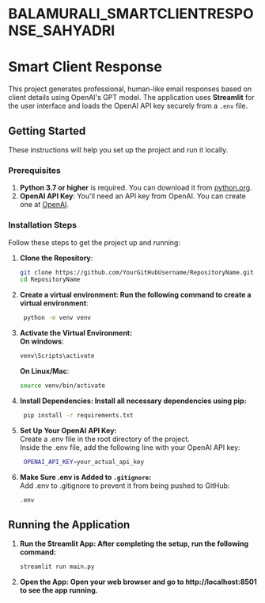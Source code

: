 # BALAMURALI_SMARTCLIENTRESPONSE_SAHYADRI

# Smart Client Response

This project generates professional, human-like email responses based on client details using OpenAI's GPT model. The application uses **Streamlit** for the user interface and loads the OpenAI API key securely from a `.env` file.

## Getting Started

These instructions will help you set up the project and run it locally.

### Prerequisites

1. **Python 3.7 or higher** is required. You can download it from [python.org](https://www.python.org/downloads/).
2. **OpenAI API Key**: You'll need an API key from OpenAI. You can create one at [OpenAI](https://platform.openai.com/account/api-keys).

### Installation Steps

Follow these steps to get the project up and running:

1. **Clone the Repository**:
   ```bash
   git clone https://github.com/YourGitHubUsername/RepositoryName.git
   cd RepositoryName
   ```

3. **Create a virtual environment: Run the following command to create a virtual environment**:
   ```bash
    python -m venv venv
   ```

4. **Activate the Virtual Environment:**<br/>
    **On windows**:
   ```bash
   venv\Scripts\activate
   ```
    **On Linux/Mac**:
   ```bash
   source venv/bin/activate
   ```

5. **Install Dependencies: Install all necessary dependencies using pip:**
   ```bash
    pip install -r requirements.txt
   ```

6. **Set Up Your OpenAI API Key:**<br/>
    Create a .env file in the root directory of the project.<br/>
    Inside the .env file, add the following line with your OpenAI API key:
   ```bash
    OPENAI_API_KEY=your_actual_api_key
   ```

7. **Make Sure .env is Added to `.gitignore`:**<br/>
    Add .env to .gitignore to prevent it from being pushed to GitHub:
    ```bash
    .env
    ```
## Running the Application

1. **Run the Streamlit App: After completing the setup, run the following command:**
   ```bash
   streamlit run main.py
   ```
3. **Open the App: Open your web browser and go to http://localhost:8501 to see the app running.**
